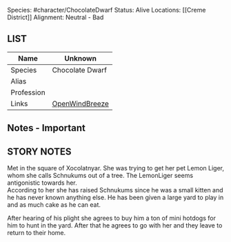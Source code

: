 

Species: #character/ChocolateDwarf 
Status: Alive
Locations: [[Creme District]]
Alignment: Neutral - Bad

## LIST

| Name       | Unknown                                   |
| ---------- | ----------------------------------------- |
| Species    | Chocolate Dwarf                           |
| Alias      |                                           |
| Profession |                                           |
| Links      | [OpenWindBreeze](Open%20Wind%20Breeze.md) |

## Notes - Important

## STORY NOTES

Met in the square of Xocolatnyar.  She was trying to get her pet Lemon Liger, whom she calls Schnukums out of a tree.   The LemonLiger seems antigonistic towards her.   
According to her she has raised Schnukums since he was a small kitten and he has never known anything else.  He has been given a large yard to play in and as much cake as he can eat.

After hearing of his plight she agrees to buy him a ton of mini hotdogs for him to hunt in the yard.   After that he agrees to go with her and they leave to return to their home.